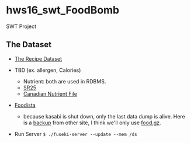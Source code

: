 # hws16_swt_FoodBomb
SWT Project

## The Dataset

- [The Recipe Dataset](https://ckannet-storage.commondatastorage.googleapis.com/2015-04-16T11:22:17.374Z/recipe-dataset.ttl)
- TBD (ex. allergen, Calories)
	* Nutrient: both are used in RDBMS.
	* [SR25](https://www.ars.usda.gov/northeast-area/beltsville-md/beltsville-human-nutrition-research-center/nutrient-data-laboratory/docs/sr25-download-files/)
	* [Canadian Nutrient File](http://www.hc-sc.gc.ca/fn-an/nutrition/fiche-nutri-data/cnf_downloads-telechargement_fcen-eng.php)

- [Foodista](https://datahub.io/dataset/foodista)
	* because kasabi is shut down, only the last data dump is alive. Here is a [backup](https://archive.org/download/kasabi) from other site, I think we'll only use [food.gz](https://archive.org/download/kasabi/food.gz).
- Run Server
`$ ./fuseki-server --update --mem /ds `



